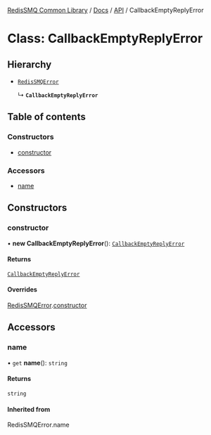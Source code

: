 [RedisSMQ Common Library](../../../README.md) / [Docs](README.md) / [API](docs/api/README.md) / CallbackEmptyReplyError

# Class: CallbackEmptyReplyError

## Hierarchy

- [`RedisSMQError`](docs/api/classes/RedisSMQError.md)

  ↳ **`CallbackEmptyReplyError`**

## Table of contents

### Constructors

- [constructor](docs/api/classes/CallbackEmptyReplyError.md#constructor)

### Accessors

- [name](docs/api/classes/CallbackEmptyReplyError.md#name)

## Constructors

### constructor

• **new CallbackEmptyReplyError**(): [`CallbackEmptyReplyError`](docs/api/classes/CallbackEmptyReplyError.md)

#### Returns

[`CallbackEmptyReplyError`](docs/api/classes/CallbackEmptyReplyError.md)

#### Overrides

[RedisSMQError](docs/api/classes/RedisSMQError.md).[constructor](docs/api/classes/RedisSMQError.md#constructor)

## Accessors

### name

• `get` **name**(): `string`

#### Returns

`string`

#### Inherited from

RedisSMQError.name
